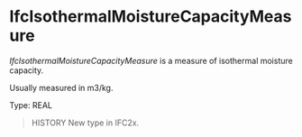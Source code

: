 # IfcIsothermalMoistureCapacityMeasure

_IfcIsothermalMoistureCapacityMeasure_ is a measure of isothermal moisture capacity.

Usually measured in m3/kg.

Type: REAL

> HISTORY  New type in IFC2x.
